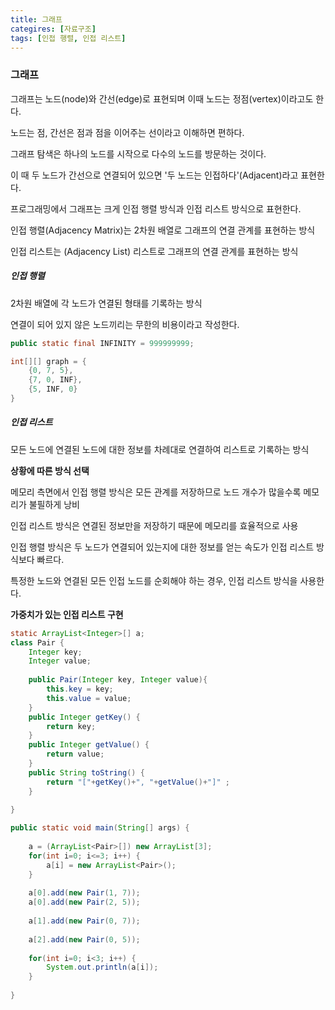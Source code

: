 ```yaml
---
title: 그래프
categires: [자료구조]
tags: [인접 행렬, 인접 리스트]
---
```




### 그래프

그래프는 노드(node)와 간선(edge)로 표현되며 이때 노드는 정점(vertex)이라고도 한다.

노드는 점, 간선은 점과 점을 이어주는 선이라고 이해하면 편하다.

그래프 탐색은 하나의 노드를 시작으로 다수의 노드를 방문하는 것이다.

이 때 두 노드가 간선으로 연결되어 있으면 '두 노드는 인접하다'(Adjacent)라고 표현한다.



프로그래밍에서 그래프는 크게 인접 행렬 방식과 인접 리스트 방식으로 표현한다.

인접 행렬(Adjacency Matrix)는 2차원 배열로 그래프의 연결 관계를 표현하는 방식

인접 리스트는 (Adjacency List) 리스트로 그래프의 연결 관계를 표현하는 방식



##### 인접 행렬

2차원 배열에 각 노드가 연결된 형태를 기록하는 방식

연결이 되어 있지 않은 노드끼리는 무한의 비용이라고 작성한다.

```java
public static final INFINITY = 999999999;

int[][] graph = {
    {0, 7, 5},
    {7, 0, INF},
    {5, INF, 0}
}
```



##### 인접 리스트

모든 노드에 연결된 노드에 대한 정보를 차례대로 연결하여 리스트로 기록하는 방식



**상황에 따른 방식 선택**

메모리 측면에서 인접 행렬 방식은 모든 관계를 저장하므로 노드 개수가 많을수록 메모리가 불필하게 낭비

인접 리스트 방식은 연결된 정보만을 저장하기 때문에 메모리를 효율적으로 사용

인접 행렬 방식은 두 노드가 연결되어 있는지에 대한 정보를 얻는 속도가 인접 리스트 방식보다 빠르다.

특정한 노드와 연결된 모든 인접 노드를 순회해야 하는 경우, 인접 리스트 방식을 사용한다.



**가중치가 있는 인접 리스트 구현**

```java
static ArrayList<Integer>[] a;
class Pair {
    Integer key;
    Integer value;
    
    public Pair(Integer key, Integer value){
        this.key = key;
        this.value = value;
    }
    public Integer getKey() {
        return key;
    }
    public Integer getValue() {
        return value;
    }
    public String toString() {
        return "["+getKey()+", "+getValue()+"]" ;
    }
    
}

public static void main(String[] args) {
    
    a = (ArrayList<Pair>[]) new ArrayList[3];
    for(int i=0; i<=3; i++) {
        a[i] = new ArrayList<Pair>();
    }
    
    a[0].add(new Pair(1, 7));
    a[0].add(new Pair(2, 5));
    
    a[1].add(new Pair(0, 7));
    
    a[2].add(new Pair(0, 5));
    
    for(int i=0; i<3; i++) {
        System.out.println(a[i]);
    }
    
}
```



